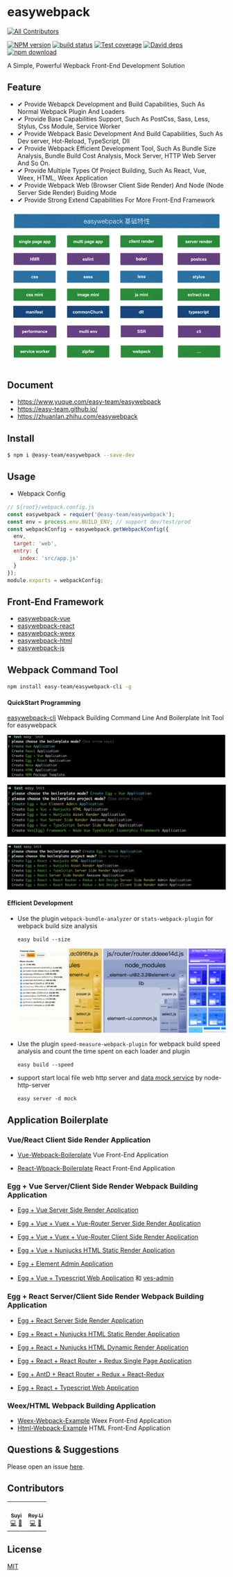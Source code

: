 # easywebpack
<!-- ALL-CONTRIBUTORS-BADGE:START - Do not remove or modify this section -->
[![All Contributors](https://img.shields.io/badge/all_contributors-2-orange.svg?style=flat-square)](#contributors-)
<!-- ALL-CONTRIBUTORS-BADGE:END -->

[![NPM version][npm-image]][npm-url]
[![build status][travis-image]][travis-url]
[![Test coverage][codecov-image]][codecov-url]
[![David deps][david-image]][david-url]
[![npm download][download-image]][download-url]

[npm-image]: https://img.shields.io/npm/v/easywebpack.svg?style=flat-square
[npm-url]: https://npmjs.org/package/easywebpack
[travis-image]: https://travis-ci.org/easy-team/easywebpack.svg?branch=master
[travis-url]: https://travis-ci.org/easy-team/easywebpack
[codecov-image]: https://codecov.io/gh/easy-team/easywebpack/branch/master/graph/badge.svg
[codecov-url]: https://codecov.io/gh/easy-team/easywebpack
[david-image]: https://img.shields.io/david/easy-team/easywebpack.svg?style=flat-square
[david-url]: https://david-dm.org/easy-team/easywebpack
[snyk-image]: https://snyk.io/test/npm/easywebpack/badge.svg?style=flat-square
[snyk-url]: https://snyk.io/test/npm/easywebpack
[download-image]: https://img.shields.io/npm/dm/easywebpack.svg?style=flat-square
[download-url]: https://npmjs.org/package/easywebpack


 A Simple, Powerful Wepback Front-End Development Solution

## Feature

- ✔︎ Provide Webapck Development and Build Capabilities, Such As Normal Webpack Plugin And Loaders
- ✔︎ Provide Base Capabilities Support, Such As PostCss, Sass, Less, Stylus, Css Module, Service Worker
- ✔︎ Provide Webpack Basic Development And Build Capabilities, Such As Dev server, Hot-Reload, TypeScript, Dll
- ✔︎ Provide Webpack Efficient Development Tool, Such As Bundle Size Analysis, Bundle Build Cost Analysis, Mock Server, HTTP Web Server And So On.
- ✔︎ Provide Multiple Types Of Project Building, Such As React, Vue, Weex, HTML, Weex Application
- ✔︎ Provide Webpack Web (Browser Client Side Render) And Node (Node Server Side Render) Buiding Mode 
- ✔︎ Provide Strong Extend Capabilities For More Front-End Framework


![easywebpack](/docs/images/easywebpack.png)


## Document

- https://www.yuque.com/easy-team/easywebpack
- https://easy-team.github.io/
- https://zhuanlan.zhihu.com/easywebpack


## Install

```bash
$ npm i @easy-team/easywebpack --save-dev
```

## Usage

- Webpack Config

```js
// ${root}/webpack.config.js
const easywebpack = requier('@easy-team/easywebpack');
const env = process.env.BUILD_ENV; // support dev/test/prod
const webpackConfig = easywebpack.getWebpackConfig({
  env,
  target: 'web',
  entry: {
    index: 'src/app.js'
  }
});
module.exports = webpackConfig;
```


## Front-End Framework 

- [easywebpack-vue](https://github.com/easy-team/easywebpack-vue.git) 
- [easywebpack-react](https://github.com/easy-team/easywebpack-react.git)
- [easywebpack-weex](https://github.com/easy-team/easywebpack-weex.git)
- [easywebpack-html](https://github.com/easy-team/easywebpack-html.git) 
- [easywebpack-js](https://github.com/easy-team/easywebpack-js.git) 

## Webpack Command Tool

```bash
npm install easy-team/easywebpack-cli -g
```

#### QuickStart Programming

[easywebpack-cli](https://github.com/easy-team/easywebpack-cli)  Webpack Building Command Line And Boilerplate Init Tool for easywebpack

![easy-init](/docs/images/easy-init.png)

![easy-egg-vue](/docs/images/easy-egg-vue.png)

![easy-egg-react](/docs/images/easy-egg-react.png)

#### Efficient Development

- Use the plugin `webpack-bundle-analyzer` or `stats-webpack-plugin` for webpack build size analysis

  ```
  easy build --size
  ```

  ![easy-build-size](/docs/images/easy-build-size.png)


- Use the plugin `speed-measure-webpack-plugin` for webpack build speed analysis and count the time spent on each loader and plugin

  ```
  easy build --speed
  ```

- support start local file web http server and [data mock service](https://www.yuque.com/easy-team/easywebpack/mock)  by node-http-server 

  ```
  easy server -d mock
  ```



## Application Boilerplate

### Vue/React Client Side Render Application

  - [Vue-Webpack-Boilerplate](https://github.com/easy-team/easywebpack-awesome/tree/master/boilerplate/vue) Vue Front-End Application

  - [React-Wbpack-Boilerplate](https://github.com/easy-team/easywebpack-awesome/tree/master/boilerplate/react) React Front-End Application

### Egg + Vue Server/Client Side Render Webpack Building Application

  - [Egg + Vue Server Side Render Application](https://github.com/easy-team/egg-vue-webpack-boilerplate/tree/feature/green/multi)

  - [Egg + Vue + Vuex + Vue-Router Server Side Render Application](https://github.com/easy-team/egg-vue-webpack-boilerplate/tree/feature/green/spa)

  - [Egg + Vue + Vuex + Vue-Router Client Side Render Application](https://github.com/easy-team/egg-vue-webpack-boilerplate/tree/feature/green/asset)

  - [Egg + Vue + Nunjucks HTML Static Render Application](https://github.com/easy-team/egg-vue-webpack-boilerplate/tree/feature/green/html)

  - [Egg + Element Admin Application](https://github.com/easy-team/egg-vue-webpack-boilerplate/tree/element-admin)

  - [Egg + Vue + Typescript Web Application](https://github.com/easy-team/egg-vue-typescript-boilerplate) 和 [ves-admin](https://github.com/easy-team/ves-admin) 


### Egg + React Server/Client Side Render Webpack Building Application


  - [Egg + React Server Side Render Application](https://github.com/easy-team/egg-react-webpack-boilerplate/tree/feature/green/multi)
  - [Egg + React + Nunjucks HTML Static Render Application](https://github.com/easy-team/egg-react-webpack-boilerplate/tree/feature/green/html)
  - [Egg + React + Nunjucks HTML Dynamic Render Application](https://github.com/easy-team/egg-react-webpack-boilerplate/tree/feature/green/asset)
  - [Egg + React + React Router + Redux Single Page Application](https://github.com/easy-team/egg-react-webpack-boilerplate/tree/feature/green/spa)

  - [Egg + AntD + React Router + Redux + React-Redux](https://github.com/easy-team/egg-react-webpack-boilerplate/tree/easy-admin)

  - [Egg + React + Typescript Web Application](https://github.com/easy-team/egg-react-typescript-boilerplate)


### Weex/HTML Webpack Building Application

  - [Weex-Webpack-Example](https://github.com/easy-team/easywebpack-weex-boilerplate) Weex Front-End Application
  - [Html-Webpack-Example](https://github.com/easy-team/easywebpack-multiple-html-boilerplate) HTML Front-End Application


## Questions & Suggestions

Please open an issue [here](https://github.com/easy-team/easywebpack/issues).

## Contributors

<!-- ALL-CONTRIBUTORS-LIST:START - Do not remove or modify this section -->
<!-- prettier-ignore-start -->
<!-- markdownlint-disable -->
<table>
  <tr>
    <td align="center"><a href="https://www.thonatos.com"><img src="https://avatars2.githubusercontent.com/u/958063?v=4" width="100px;" alt=""/><br /><sub><b>Suyi</b></sub></a><br /><a href="https://github.com/hubcarl/easywebpack/commits?author=thonatos" title="Code">💻</a> <a href="https://github.com/hubcarl/easywebpack/commits?author=thonatos" title="Documentation">📖</a></td>
    <td align="center"><a href="https://blog.dada.li"><img src="https://avatars0.githubusercontent.com/u/3274850?v=4" width="100px;" alt=""/><br /><sub><b>Roy Li</b></sub></a><br /><a href="https://github.com/hubcarl/easywebpack/commits?author=geekdada" title="Code">💻</a> <a href="https://github.com/hubcarl/easywebpack/commits?author=geekdada" title="Documentation">📖</a></td>
  </tr>
</table>

<!-- markdownlint-enable -->
<!-- prettier-ignore-end -->
<!-- ALL-CONTRIBUTORS-LIST:END -->
<!-- prettier-ignore-start -->
<!-- markdownlint-disable -->
<!-- markdownlint-enable -->
<!-- prettier-ignore-end -->
<!-- ALL-CONTRIBUTORS-LIST:END -->

## License

[MIT](LICENSE)

